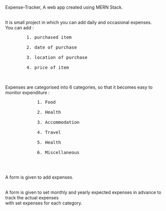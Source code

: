 Expense-Tracker, A web app created using MERN Stack.<br/><br/>

It is small project in which you can add daily and occasional expenses.<br/>
You can add : <br/>
<pre>
        1. purchased item<br/>
        2. date of purchase<br/>
        3. location of purchase<br/>
        4. price of item<br/><br/>
</pre>
    

Expenses are categorised into 6 categories, so that it becomes easy to monitor expenditure :<br/>
   <pre>
            1. Food<br/>
            2. Health<br/>
            3. Accommodation<br/>
            4. Travel<br/>
            5. Health<br/>
            6. Miscellaneous<br/><br/>
   </pre>

A form is given to add expenses.<br/><br/>

A form is given to set monthly and yearly expected expenses in advance to track the actual expenses<br/> 
with set expenses for each category.
